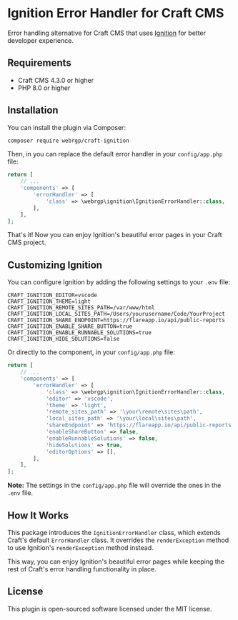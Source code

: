 # Ignition Error Handler for Craft CMS

Error handling alternative for Craft CMS that uses [Ignition](https://github.com/spatie/ignition) for better developer experience.

## Requirements

- Craft CMS 4.3.0 or higher
- PHP 8.0 or higher

## Installation

You can install the plugin via Composer:

```bash
composer require webrgp/craft-ignition
```

Then, in you can replace the default error handler in your `config/app.php` file:

```php
return [
    // ...
    'components' => [
        'errorHandler' => [
            'class' => \webrgp\ignition\IgnitionErrorHandler::class,
        ],
    ],
];
```

That's it! Now you can enjoy Ignition's beautiful error pages in your Craft CMS project.

## Customizing Ignition

You can configure Ignition by adding the following settings to your `.env` file:

```env
CRAFT_IGNITION_EDITOR=vscode
CRAFT_IGNITION_THEME=light
CRAFT_IGNITION_REMOTE_SITES_PATH=/var/www/html
CRAFT_IGNITION_LOCAL_SITES_PATH=/Users/yourusername/Code/YourProject
CRAFT_IGNITION_SHARE_ENDPOINT=https://flareapp.io/api/public-reports
CRAFT_IGNITION_ENABLE_SHARE_BUTTON=true
CRAFT_IGNITION_ENABLE_RUNNABLE_SOLUTIONS=true
CRAFT_IGNITION_HIDE_SOLUTIONS=false
```

Or directly to the component, in your `config/app.php` file:

```php
return [
    // ...
    'components' => [
        'errorHandler' => [
            'class' => \webrgp\ignition\IgnitionErrorHandler::class,
            'editor' => 'vscode',
            'theme' => 'light',
            'remote_sites_path' => '\your\remote\sites\path',
            'local_sites_path' => '\your\local\sites\path',
            'shareEndpoint' => 'https://flareapp.io/api/public-reports',
            'enableShareButton' => false,
            'enableRunnableSolutions' => false,
            'hideSolutions' => true,
            'editorOptions' => [],
        ],
    ],
];
```

**Note:** The settings in the `config/app.php` file will override the ones in the `.env` file.

## How It Works

This package introduces the `IgnitionErrorHandler` class, which extends Craft's default `ErrorHandler` class. It overrides the `renderException` method to use Ignition's `renderException` method instead.

This way, you can enjoy Ignition's beautiful error pages while keeping the rest of Craft's error handling functionality in place.

## License

This plugin is open-sourced software licensed under the MIT license.
